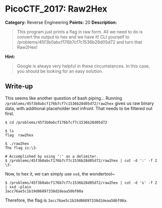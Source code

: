 # PicoCTF_2017: Raw2Hex

**Category:** Reverse Engineering
**Points:** 20
**Description:**

>This program just prints a flag in raw form. All we need to do is convert the output to hex and we have it! CLI yourself to /problems/45f3b0abcf176b7cf7c1536b28d05d72 and turn that Raw2Hex!

**Hint:**

>Google is always very helpful in these circumstances. In this case, you should be looking for an easy solution.

## Write-up
This seems like another question of bash piping... Running `/problems/45f3b0abcf176b7cf7c1536b28d05d72/raw2hex` gives us raw binary data, with additional placeholder text infront. That needs to be filtered out first.

    $ cd /problems/45f3b0abcf176b7cf7c1536b28d05d72
    
    $ ls
	flag  raw2hex
	
	$ ./raw2hex 
	The flag is:\3-
	
    # Accomplished by using ':' as a delimiter.
    $ /problems/45f3b0abcf176b7cf7c1536b28d05d72/raw2hex | cut -d ':' -f 2
    \3-

Now, to hex it, we can simply use `xxd`, the wondertool~

    $ /problems/45f3b0abcf176b7cf7c1536b28d05d72/raw2hex | cut -d 's' -f 2 | xxd -plain
	3acc76ae5c1b19d06897338d2deaa50bf00a

Therefore, the flag is `3acc76ae5c1b19d06897338d2deaa50bf00a`.
<!--stackedit_data:
eyJoaXN0b3J5IjpbMTM4NjIwNzY2Miw2Njk3NzcyNTcsMjAyMT
Q2MjY1M119
-->